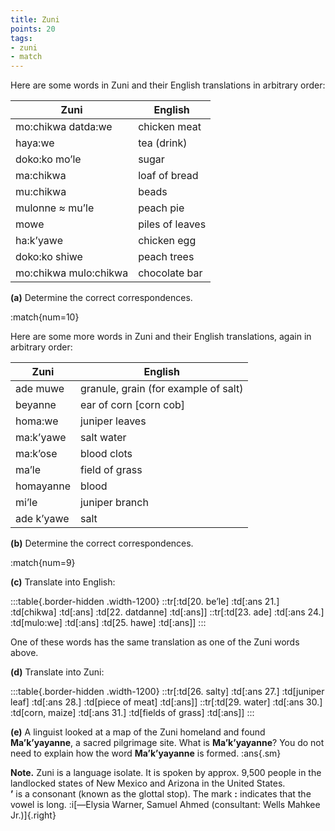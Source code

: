 ```yaml
---
title: Zuni
points: 20
tags:
- zuni 
- match
---
```


Here are some words in Zuni and their English translations in
arbitrary order:

| Zuni | English |
| - | - |
| mo\:chikwa datda\:we | chicken meat |
| haya\:we | tea (drink) |
| doko\:ko mo’le | sugar |
| ma\:chikwa | loaf of bread |
| mu\:chikwa | beads |
| mulonne ≈ mu’le | peach pie |
| mowe | piles of leaves |
| ha\:k’yawe | chicken egg |
| doko\:ko shiwe | peach trees |
| mo\:chikwa mulo\:chikwa | chocolate bar |

**(a)** Determine the correct correspondences.

:match{num=10}

Here are some more words in Zuni and their English translations, again in arbitrary order:

| Zuni | English |
| - | - |
| ade muwe | granule, grain (for example of salt) |
| beyanne | ear of corn [corn cob] |
| homa\:we | juniper leaves |
| ma\:k’yawe | salt water |
| ma\:k’ose | blood clots |
| ma’le | field of grass |
| homayanne | blood |
| mi’le | juniper branch |
| ade k’yawe | salt |

**(b)** Determine the correct correspondences.

:match{num=9}

**(c)** Translate into English:

:::table{.border-hidden .width-1200}
::tr[:td[20\. be’le] :td[:ans 21\.] :td[chikwa] :td[:ans] :td[22\. datdanne] :td[:ans]]
::tr[:td[23\. ade] :td[:ans 24\.] :td[mulo\:we] :td[:ans] :td[25\. hawe] :td[:ans]]
:::

One of these words has the same translation as one of the Zuni words above.

**(d)** Translate into Zuni:

:::table{.border-hidden .width-1200}
::tr[:td[26\. salty] :td[:ans 27\.] :td[juniper leaf] :td[:ans 28\.] :td[piece of meat] :td[:ans]] 
::tr[:td[29\. water] :td[:ans 30\.] :td[corn, maize] :td[:ans 31\.] :td[fields of grass] :td[:ans]]
:::

**(e)** A linguist looked at a map of the Zuni homeland and found **Ma’k’yayanne**, a sacred
pilgrimage site. What is **Ma’k’yayanne**? You do not need to explain how the word
**Ma’k’yayanne** is formed. :ans{.sm}

**Note.** Zuni is a language isolate. It is spoken by approx. 9,500 people in the landlocked states
of New Mexico and Arizona in the United States.
<br>**’** is a consonant (known as the glottal stop). The mark **:** indicates that the vowel is
long. :i[—Elysia Warner, Samuel Ahmed (consultant: Wells Mahkee Jr.)]{.right}
